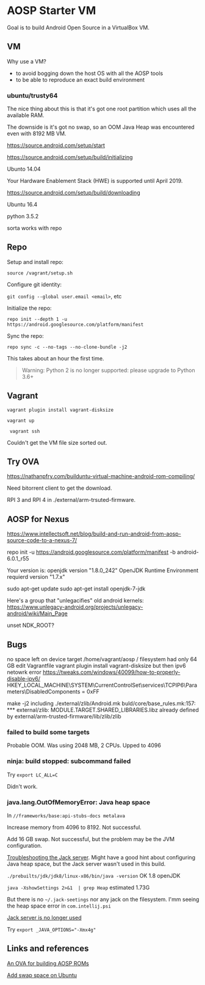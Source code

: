 # AOSP Starter VM
Goal is to build Android Open Source in a VirtualBox VM.

## VM

Why use a VM? 
- to avoid bogging down the host OS with all the AOSP tools
- to be able to reproduce an exact build environment

### ubuntu/trusty64
The nice thing about this is that it's got one root partition which uses all the available RAM.

The downside is it's got no swap, so an OOM Java Heap was encountered even with 8192 MB VM.

https://source.android.com/setup/start

https://source.android.com/setup/build/initializing

Ubunto 14.04

Your Hardware Enablement Stack (HWE) is supported until April 2019.


https://source.android.com/setup/build/downloading

Ubuntu 16.4

python 3.5.2

sorta works with repo

## Repo

Setup and install repo:

``source /vagrant/setup.sh``

Configure git identity:

``git config --global user.email <email>``, etc

Initialize the repo:

``repo init --depth 1 -u https://android.googlesource.com/platform/manifest``

Sync the repo:

``repo sync -c --no-tags --no-clone-bundle -j2``

This takes about an hour the first time.

> Warning: Python 2 is no longer supported: please upgrade to Python 3.6+

## Vagrant

``vagrant plugin install vagrant-disksize``

``vagrant up``

`` vagrant ssh``

Couldn't get the VM file size sorted out.

## Try OVA

https://nathanpfry.com/builduntu-virtual-machine-android-rom-compiling/

Need bitorrent client to get the download.

RPI 3 and RPI 4 in ./external/arm-trsuted-firmware.

## AOSP for Nexus
https://www.intellectsoft.net/blog/build-and-run-android-from-aosp-source-code-to-a-nexus-7/

repo init -u https://android.googlesource.com/platform/manifest -b android-6.0.1_r55

Your version is: openjdk version "1.8.0_242" OpenJDK Runtime Environment
requierd version "1.7.x"

sudo apt-get update
sudo apt-get install openjdk-7-jdk

Here's a group that "unlegacifies" old android kernels: https://www.unlegacy-android.org/projects/unlegacy-android/wiki/Main_Page

unset NDK_ROOT?

## Bugs
no space left on device
target /home/vagrant/aosp
/ filesystem had only 64 GB
edit Vagrantfile
vagrant plugin install vagrant-disksize
but then ipv6 netowrk error
https://tweaks.com/windows/40099/how-to-properly-disable-ipv6/
HKEY_LOCAL_MACHINE\SYSTEM\CurrentControlSet\services\TCPIP6\Parameters\DisabledComponents = 0xFF

make -j2
including ./external/zlib/Android.mk
buld/core/base_rules.mk:157: *** external/zlib: MODULE.TARGET.SHARED_LIBRARIES.libz already defined by external/arm-trusted-firmware/lib/zlib/zlib

### failed to build some targets
Probable OOM. Was using 2048 MB, 2 CPUs.
Upped to 4096

### ninja: build stopped: subcommand failed
Try ``export LC_ALL=C``

Didn't work.

### java.lang.OutOfMemoryError: Java heap space
In ``//frameworks/base:api-stubs-docs metalava``

Increase memory from 4096 to 8192. Not successful.

Add 16 GB swap. Not successful, but the problem may be the JVM configuration.

[Troubleshooting the Jack server](http://www.2net.co.uk/blog/jack-server.html). Might have a good hint about 
configuring Java heap space, but the Jack server wasn't used in this build.

``./prebuilts/jdk/jdk8/linux-x86/bin/java -version`` OK 1.8 openJDK

``java -XshowSettings 2>&1  | grep Heap`` estimated 1.73G

But there is no ``~/.jack-seetings`` nor any jack on the filesystem.
I'mm seeing the heap space error in ``com.intellij.psi``

[Jack server is no longer used](https://stackoverflow.com/questions/60468693/java-outofmemoryerror-when-building-aosp-10)

Try ``export _JAVA_OPTIONS="-Xmx4g"``

## Links and references

[An OVA for building AOSP ROMs](https://nathanpfry.com/builduntu-virtual-machine-android-rom-compiling/)

[Add swap space on Ubuntu](https://wohldani.com/how-to-add-swap-on-ubuntu-14-04/)


